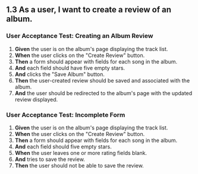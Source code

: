 ## 1.3 As a user, I want to create a review of an album.

### User Acceptance Test: Creating an Album Review

1. **Given** the user is on the album's page displaying the track list.
2. **When** the user clicks on the "Create Review" button.
3. **Then** a form should appear with fields for each song in the album.
4. **And** each field should have five empty stars.
5. **And** clicks the "Save Album" button.
6. **Then** the user-created review should be saved and associated with the album.
7. **And** the user should be redirected to the album's page with the updated review displayed.

### User Acceptance Test: Incomplete Form

1. **Given** the user is on the album's page displaying the track list.
2. **When** the user clicks on the "Create Review" button.
3. **Then** a form should appear with fields for each song in the album.
4. **And** each field should five empty stars.
5. **When** the user leaves one or more rating fields blank.
6. **And** tries to save the review.
7. **Then** the user should not be able to save the review. 
